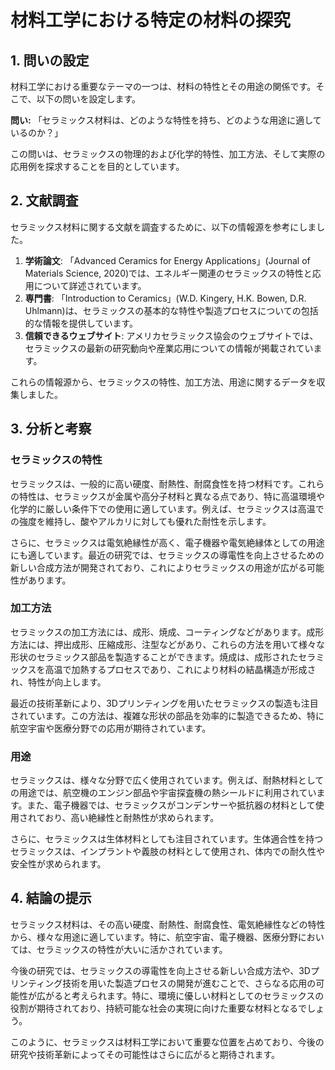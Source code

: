 # 材料工学における特定の材料の探究

## 1. 問いの設定

材料工学における重要なテーマの一つは、材料の特性とその用途の関係です。そこで、以下の問いを設定します。

**問い:** 「セラミックス材料は、どのような特性を持ち、どのような用途に適しているのか？」

この問いは、セラミックスの物理的および化学的特性、加工方法、そして実際の応用例を探求することを目的としています。

## 2. 文献調査

セラミックス材料に関する文献を調査するために、以下の情報源を参考にしました。

1. **学術論文**: 「Advanced Ceramics for Energy Applications」(Journal of Materials Science, 2020)では、エネルギー関連のセラミックスの特性と応用について詳述されています。
2. **専門書**: 「Introduction to Ceramics」(W.D. Kingery, H.K. Bowen, D.R. Uhlmann)は、セラミックスの基本的な特性や製造プロセスについての包括的な情報を提供しています。
3. **信頼できるウェブサイト**: アメリカセラミックス協会のウェブサイトでは、セラミックスの最新の研究動向や産業応用についての情報が掲載されています。

これらの情報源から、セラミックスの特性、加工方法、用途に関するデータを収集しました。

## 3. 分析と考察

### セラミックスの特性

セラミックスは、一般的に高い硬度、耐熱性、耐腐食性を持つ材料です。これらの特性は、セラミックスが金属や高分子材料と異なる点であり、特に高温環境や化学的に厳しい条件下での使用に適しています。例えば、セラミックスは高温での強度を維持し、酸やアルカリに対しても優れた耐性を示します。

さらに、セラミックスは電気絶縁性が高く、電子機器や電気絶縁体としての用途にも適しています。最近の研究では、セラミックスの導電性を向上させるための新しい合成方法が開発されており、これによりセラミックスの用途が広がる可能性があります。

### 加工方法

セラミックスの加工方法には、成形、焼成、コーティングなどがあります。成形方法には、押出成形、圧縮成形、注型などがあり、これらの方法を用いて様々な形状のセラミックス部品を製造することができます。焼成は、成形されたセラミックスを高温で加熱するプロセスであり、これにより材料の結晶構造が形成され、特性が向上します。

最近の技術革新により、3Dプリンティングを用いたセラミックスの製造も注目されています。この方法は、複雑な形状の部品を効率的に製造できるため、特に航空宇宙や医療分野での応用が期待されています。

### 用途

セラミックスは、様々な分野で広く使用されています。例えば、耐熱材料としての用途では、航空機のエンジン部品や宇宙探査機の熱シールドに利用されています。また、電子機器では、セラミックスがコンデンサーや抵抗器の材料として使用されており、高い絶縁性と耐熱性が求められます。

さらに、セラミックスは生体材料としても注目されています。生体適合性を持つセラミックスは、インプラントや義肢の材料として使用され、体内での耐久性や安全性が求められます。

## 4. 結論の提示

セラミックス材料は、その高い硬度、耐熱性、耐腐食性、電気絶縁性などの特性から、様々な用途に適しています。特に、航空宇宙、電子機器、医療分野においては、セラミックスの特性が大いに活かされています。

今後の研究では、セラミックスの導電性を向上させる新しい合成方法や、3Dプリンティング技術を用いた製造プロセスの開発が進むことで、さらなる応用の可能性が広がると考えられます。特に、環境に優しい材料としてのセラミックスの役割が期待されており、持続可能な社会の実現に向けた重要な材料となるでしょう。

このように、セラミックスは材料工学において重要な位置を占めており、今後の研究や技術革新によってその可能性はさらに広がると期待されます。